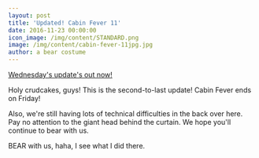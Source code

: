 ```yaml
---
layout: post
title: 'Updated! Cabin Fever 11'
date: 2016-11-23 00:00:00
icon_image: /img/content/STANDARD.png
image: /img/content/cabin-fever-11jpg.jpg
author: a bear costume
---
```



[Wednesday's update's out now!](/comics/cabin+fever_11/)

Holy crudcakes, guys! This is the second-to-last update! Cabin Fever ends on Friday!

Also, we're still having lots of technical difficulties in the back over here. Pay no attention to the giant head behind the curtain. We hope you'll continue to bear with us.

BEAR with us, haha, I see what I did there.